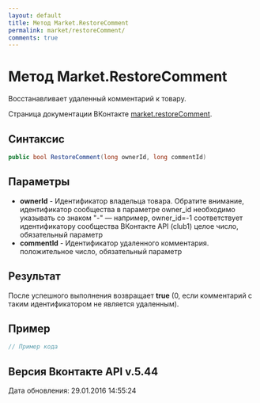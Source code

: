 ```yaml
---
layout: default
title: Метод Market.RestoreComment
permalink: market/restoreComment/
comments: true
---
```

# Метод Market.RestoreComment
Восстанавливает удаленный комментарий к товару.

Страница документации ВКонтакте [market.restoreComment](https://vk.com/dev/market.restoreComment).
## Синтаксис
``` csharp
public bool RestoreComment(long ownerId, long commentId)
```

## Параметры
+ **ownerId** - Идентификатор владельца товара. 
Обратите внимание, идентификатор сообщества в параметре owner_id необходимо указывать со знаком "-" — например, owner_id=-1 соответствует идентификатору сообщества ВКонтакте API (club1)  целое число, обязательный параметр
+ **commentId** - Идентификатор удаленного комментария. положительное число, обязательный параметр

## Результат
После успешного выполнения возвращает **true** (0, если комментарий с таким идентификатором не является удаленным).

## Пример
``` csharp
// Пример кода
```

## Версия Вконтакте API v.5.44
Дата обновления: 29.01.2016 14:55:24
